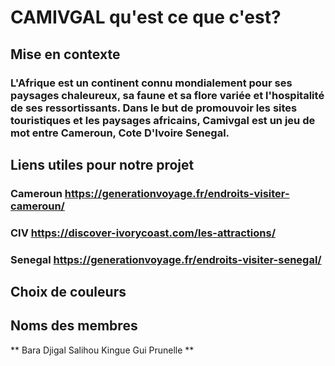 # CAMIVGAL qu'est ce que c'est?

## Mise en contexte

### L'Afrique est un continent connu mondialement pour ses paysages chaleureux, sa faune et sa flore variée et  l'hospitalité  de ses ressortissants. Dans le but de promouvoir les sites touristiques et les paysages africains, Camivgal est un jeu de mot entre Cameroun, Cote D'Ivoire Senegal.

## Liens utiles pour notre projet

### Cameroun https://generationvoyage.fr/endroits-visiter-cameroun/

### CIV  https://discover-ivorycoast.com/les-attractions/

### Senegal https://generationvoyage.fr/endroits-visiter-senegal/

## Choix de couleurs 
## Noms des membres
**
Bara Djigal
Salihou Kingue
Gui Prunelle
**